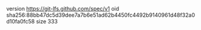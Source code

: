 version https://git-lfs.github.com/spec/v1
oid sha256:88bb47dc5d39dee7a7b6e51ad62b4450fc4492b9140961d48f32a0d10fa0fc58
size 333
